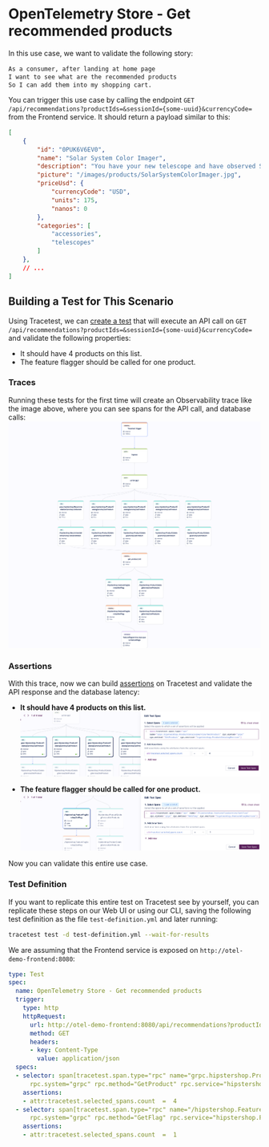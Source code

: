 # OpenTelemetry Store - Get recommended products

In this use case, we want to validate the following story:

```
As a consumer, after landing at home page
I want to see what are the recommended products
So I can add them into my shopping cart.
```

You can trigger this use case by calling the endpoint `GET /api/recommendations?productIds=&sessionId={some-uuid}&currencyCode=` from the Frontend service. It should return a payload similar to this:
```json
[
    {
        "id": "0PUK6V6EV0",
        "name": "Solar System Color Imager",
        "description": "You have your new telescope and have observed Saturn and Jupiter. Now you're ready to take the next step and start imaging them. But where do you begin? The NexImage 10 Solar System Imager is the perfect solution.",
        "picture": "/images/products/SolarSystemColorImager.jpg",
        "priceUsd": {
            "currencyCode": "USD",
            "units": 175,
            "nanos": 0
        },
        "categories": [
            "accessories",
            "telescopes"
        ]
    },
    // ...
]
```

## Building a Test for This Scenario

Using Tracetest, we can [create a test](../../../web-ui/creating-tests.md) that will execute an API call on `GET /api/recommendations?productIds=&sessionId={some-uuid}&currencyCode=` and validate the following properties:
- It should have 4 products on this list.
- The feature flagger should be called for one product.

### Traces

Running these tests for the first time will create an Observability trace like the image above, where you can see spans for the API call, and database calls:
![](../images/get-recommended-products-trace.png)

### Assertions

With this trace, now we can build [assertions](../../../concepts/assertions.md) on Tracetest and validate the API response and the database latency:

- **It should have 4 products on this list.**
![](../images/get-recommended-products-get-product-test-spec.png)

- **The feature flagger should be called for one product.**
![](../images/get-recommended-products-feature-flagger-test-spec.png)

Now you can validate this entire use case.

### Test Definition

If you want to replicate this entire test on Tracetest see by yourself, you can replicate these steps on our Web UI or using our CLI, saving the following test definition as the file `test-definition.yml` and later running:

```sh
tracetest test -d test-definition.yml --wait-for-results
```

We are assuming that the Frontend service is exposed on `http://otel-demo-frontend:8080`:

```yaml
type: Test
spec:
  name: OpenTelemetry Store - Get recommended products
  trigger:
    type: http
    httpRequest:
      url: http://otel-demo-frontend:8080/api/recommendations?productIds=&sessionId=8c0465e2-32bb-4ecb-a9c8-5a2861629ff1&currencyCode=
      method: GET
      headers:
      - key: Content-Type
        value: application/json
  specs:
  - selector: span[tracetest.span.type="rpc" name="grpc.hipstershop.ProductCatalogService/GetProduct"
      rpc.system="grpc" rpc.method="GetProduct" rpc.service="hipstershop.ProductCatalogService"]
    assertions:
    - attr:tracetest.selected_spans.count  =  4
  - selector: span[tracetest.span.type="rpc" name="/hipstershop.FeatureFlagService/GetFlag"
      rpc.system="grpc" rpc.method="GetFlag" rpc.service="hipstershop.FeatureFlagService"]
    assertions:
    - attr:tracetest.selected_spans.count  =  1
```
